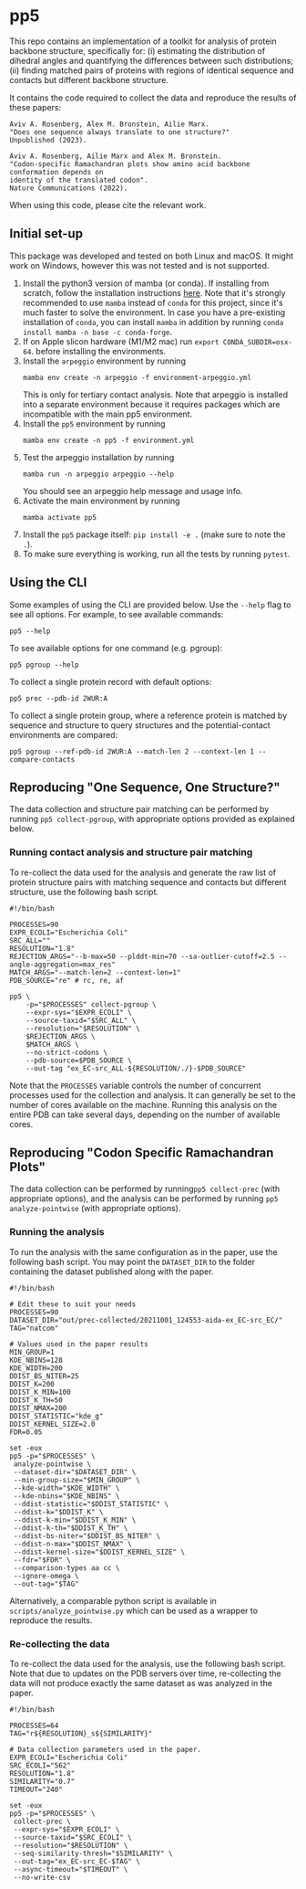 # pp5

This repo contains an implementation of a toolkit for analysis of protein backbone
structure, specifically for: (i) estimating the distribution of dihedral angles and
quantifying the differences between such distributions; (ii) finding matched pairs
of proteins with regions of identical sequence and contacts but different backbone
structure.

It contains the code required to collect the data and reproduce the results of
these papers:

    Aviv A. Rosenberg, Alex M. Bronstein, Ailie Marx.
    "Does one sequence always translate to one structure?"
    Unpublished (2023).

    Aviv A. Rosenberg, Ailie Marx and Alex M. Bronstein.
    "Codon-specific Ramachandran plots show amino acid backbone conformation depends on
    identity of the translated codon".
    Nature Communications (2022).

When using this code, please cite the relevant work.

## Initial set-up

This package was developed and tested on both Linux and macOS.
It might work on Windows, however this was not tested and is not supported.

1. Install the python3 version of mamba (or conda).
   If installing from scratch, follow the installation instructions
   [here](https://github.com/conda-forge/miniforge).
   Note that it's strongly recommended to use `mamba` instead of
   `conda` for this project, since it's much faster to solve the environment.
   In case you have a pre-existing installation of `conda`, you can  install
   `mamba` in addition by running `conda install mamba -n base -c conda-forge`.
2. If on Apple slicon hardware (M1/M2 mac) run `export CONDA_SUBDIR=osx-64`.
   before installing the environments.
2. Install the `arpeggio` environment by running
   ```shell
   mamba env create -n arpeggio -f environment-arpeggio.yml
   ```
   This is only for tertiary contact analysis. Note that arpeggio is
   installed into a separate environment because it requires packages which are
   incompatible with the main pp5 environment.
3. Install the `pp5` environment by running
   ```shell
   mamba env create -n pp5 -f environment.yml
   ```
4. Test the arpeggio installation by running
   ```shell
   mamba run -n arpeggio arpeggio --help
   ```
   You should see an arpeggio help message and usage info.
4. Activate the main environment by running
   ```shell
   mamba activate pp5
   ```
5. Install the `pp5` package itself: `pip install -e .` (make sure to note the `.`).
6. To make sure everything is working, run all the tests by running `pytest`.

## Using the CLI

Some examples of using the CLI are provided below. Use the `--help` flag to see all
options. For example, to see available commands:
```shell script
pp5 --help
```
To see available options for one command (e.g. pgroup):
```shell script
pp5 pgroup --help
```

To collect a single protein record with default options:
```shell script
pp5 prec --pdb-id 2WUR:A
```
To collect a single protein group, where a reference protein is matched by sequence
and structure to query structures and the potential-contact environments are compared:
```shell script
pp5 pgroup --ref-pdb-id 2WUR:A --match-len 2 --context-len 1 --compare-contacts
```

## Reproducing "One Sequence, One Structure?"

The data collection and structure pair matching can be performed by running `pp5
collect-pgroup`, with appropriate options provided as explained below.

### Running contact analysis and structure pair matching

To re-collect the data used for the analysis and generate the raw list of protein
structure pairs with matching sequence and contacts but different structure, use the
following bash script.

```shell
#!/bin/bash

PROCESSES=90
EXPR_ECOLI="Escherichia Coli"
SRC_ALL=""
RESOLUTION="1.8"
REJECTION_ARGS="--b-max=50 --plddt-min=70 --sa-outlier-cutoff=2.5 --angle-aggregation=max_res"
MATCH_ARGS="--match-len=2 --context-len=1"
PDB_SOURCE="re" # rc, re, af

pp5 \
    -p="$PROCESSES" collect-pgroup \
    --expr-sys="$EXPR_ECOLI" \
    --source-taxid="$SRC_ALL" \
    --resolution="$RESOLUTION" \
    $REJECTION_ARGS \
    $MATCH_ARGS \
    --no-strict-codons \
    --pdb-source=$PDB_SOURCE \
    --out-tag "ex_EC-src_ALL-${RESOLUTION/./}-$PDB_SOURCE"
```

Note that the `PROCESSES` variable controls the number of concurrent processes used
for the collection and analysis. It can generally be set to the number of cores
available on the machine. Running this analysis on the entire PDB can take several days,
depending on the number of available cores.

## Reproducing "Codon Specific Ramachandran Plots"

The data collection can be performed by running`pp5 collect-prec` (with appropriate
options), and the analysis can be performed by running `pp5 analyze-pointwise` (with
appropriate options).

### Running the analysis

To run the analysis with the same configuration as in the paper, use the following
bash script. You may point the `DATASET_DIR` to the folder containing the dataset
published along with the paper.

```shell
#!/bin/bash

# Edit these to suit your needs
PROCESSES=90
DATASET_DIR="out/prec-collected/20211001_124553-aida-ex_EC-src_EC/"
TAG="natcom"

# Values used in the paper results
MIN_GROUP=1
KDE_NBINS=128
KDE_WIDTH=200
DDIST_BS_NITER=25
DDIST_K=200
DDIST_K_MIN=100
DDIST_K_TH=50
DDIST_NMAX=200
DDIST_STATISTIC="kde_g"
DDIST_KERNEL_SIZE=2.0
FDR=0.05

set -eux
pp5 -p="$PROCESSES" \
 analyze-pointwise \
 --dataset-dir="$DATASET_DIR" \
 --min-group-size="$MIN_GROUP" \
 --kde-width="$KDE_WIDTH" \
 --kde-nbins="$KDE_NBINS" \
 --ddist-statistic="$DDIST_STATISTIC" \
 --ddist-k="$DDIST_K" \
 --ddist-k-min="$DDIST_K_MIN" \
 --ddist-k-th="$DDIST_K_TH" \
 --ddist-bs-niter="$DDIST_BS_NITER" \
 --ddist-n-max="$DDIST_NMAX" \
 --ddist-kernel-size="$DDIST_KERNEL_SIZE" \
 --fdr="$FDR" \
 --comparison-types aa cc \
 --ignore-omega \
 --out-tag="$TAG"

```

Alternatively, a comparable python script is available in `scripts/analyze_pointwise.py`
which can be used as a wrapper to reproduce the results.

### Re-collecting the data

To re-collect the data used for the analysis, use the following bash script.
Note that due to updates on the PDB servers over time, re-collecting the data will not
produce exactly the same dataset as was analyzed in the paper.

```shell
#!/bin/bash

PROCESSES=64
TAG="r${RESOLUTION}_s${SIMILARITY}"

# Data collection parameters used in the paper.
EXPR_ECOLI="Escherichia Coli"
SRC_ECOLI="562"
RESOLUTION="1.8"
SIMILARITY="0.7"
TIMEOUT="240"

set -eux
pp5 -p="$PROCESSES" \
 collect-prec \
 --expr-sys="$EXPR_ECOLI" \
 --source-taxid="$SRC_ECOLI" \
 --resolution="$RESOLUTION" \
 --seq-similarity-thresh="$SIMILARITY" \
 --out-tag="ex_EC-src_EC-$TAG" \
 --async-timeout="$TIMEOUT" \
 --no-write-csv
```
